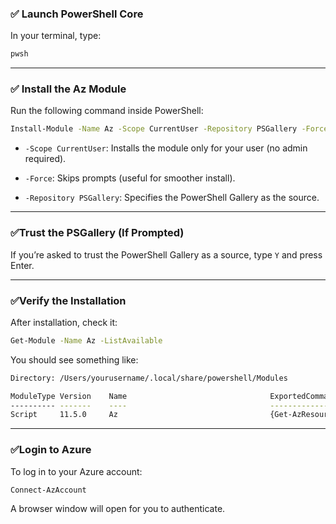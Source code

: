 ### ✅ **Launch PowerShell Core**

In your terminal, type:

``` bash
pwsh
```

----------

### ✅ **Install the Az Module**

Run the following command inside PowerShell:

``` bash
Install-Module -Name Az -Scope CurrentUser -Repository PSGallery -Force 
```

-   `-Scope CurrentUser`: Installs the module only for your user (no admin required).
    
-   `-Force`: Skips prompts (useful for smoother install).
    
-   `-Repository PSGallery`: Specifies the PowerShell Gallery as the source.
    

----------

### ✅**Trust the PSGallery (If Prompted)**

If you’re asked to trust the PowerShell Gallery as a source, type `Y` and press Enter.

----------

### ✅**Verify the Installation**

After installation, check it:

``` bash
Get-Module -Name Az -ListAvailable
```

You should see something like:

``` bash
Directory: /Users/yourusername/.local/share/powershell/Modules

ModuleType Version    Name                                ExportedCommands
---------- -------    ----                                ----------------
Script     11.5.0     Az                                  {Get-AzResource, New-AzResourceGroup, ...}
```

----------

### ✅**Login to Azure**

To log in to your Azure account:

``` bash
Connect-AzAccount
```
A browser window will open for you to authenticate.
